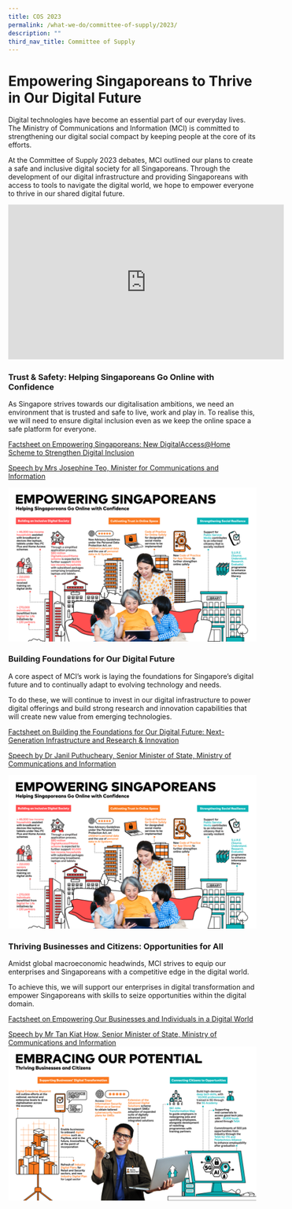 ```yaml
---
title: COS 2023
permalink: /what-we-do/committee-of-supply/2023/
description: ""
third_nav_title: Committee of Supply
---
```

# Empowering Singaporeans to Thrive in Our Digital Future

Digital technologies have become an essential part of our everyday lives. The Ministry of Communications and Information (MCI) is committed to strengthening our digital social compact by keeping people at the core of its efforts.

At the Committee of Supply 2023 debates, MCI outlined our plans to create a safe and inclusive digital society for all Singaporeans. Through the development of our digital infrastructure and providing Singaporeans with access to tools to navigate the digital world, we hope to empower everyone to thrive in our shared digital future.

<iframe allowfullscreen="" allow="accelerometer; autoplay; clipboard-write; encrypted-media; gyroscope; picture-in-picture; web-share" frameborder="0" title="YouTube video player" src="https://www.youtube.com/embed/ZSx34s51h88" height="315" width="560"></iframe>

### Trust &amp; Safety: Helping Singaporeans Go Online with Confidence

As Singapore strives towards our digitalisation ambitions, we need an environment that is trusted and safe to live, work and play in. To realise this, we will need to ensure digital inclusion even as we keep the online space a safe platform for everyone.

[Factsheet on&nbsp;Empowering Singaporeans: New DigitalAccess@Home Scheme to Strengthen Digital Inclusion](https://www.mci.gov.sg/pressroom/news-and-stories/pressroom/2023/2/empowering-singaporeans-new-digitalaccessathome-scheme-to-strengthen-digital-inclusion)

[Speech by Mrs Josephine Teo, Minister for Communications and Information](https://www.mci.gov.sg/pressroom/news-and-stories/pressroom/2023/2/speech-by-mrs-josephine-teo-minister-of-communications-and-information-at-the-ministry-of-communications-and-information-committee-of-supply-debate-on-28-february-2023)

![](/images/COS2023/empowering%20singaporeans.png)

### Building Foundations for Our Digital Future

A core aspect of MCI’s work is laying the foundations for Singapore’s digital future and to continually adapt to evolving technology and needs.

To do these, we will continue to invest in our digital infrastructure to power digital offerings and build strong research and innovation capabilities that will create new value from emerging technologies.

[Factsheet on&nbsp;Building the Foundations for Our Digital Future: Next-Generation Infrastructure and Research &amp; Innovation](https://www.mci.gov.sg/pressroom/news-and-stories/pressroom/2023/2/building-the-foundations-for-our-digital-future)

[Speech by Dr Janil Puthucheary, Senior Minister of State, Ministry of Communications and Information](https://www.mci.gov.sg/pressroom/news-and-stories/pressroom/2023/2/speech-by-dr-janil-puthucheary-senior-minister-of-state-ministry-of-communications-and-information-at-the-ministry-of-communications-and-information-committee-of-supply-debate-on-28-february-2023)

![](/images/COS2023/empowering%20singaporeans.png)
### Thriving Businesses and Citizens: Opportunities for All

Amidst global macroeconomic headwinds, MCI strives to equip our enterprises and Singaporeans with a competitive edge in the digital world.&nbsp;

To achieve this, we will support our enterprises in digital transformation and empower Singaporeans with skills to seize opportunities within the digital domain.&nbsp;

[Factsheet on&nbsp;Empowering Our Businesses and Individuals in a Digital World](https://www.mci.gov.sg/pressroom/news-and-stories/pressroom/2023/2/empowering-our-businesses-and-individuals-in-a-digital-world)

[](https://www.mci.gov.sg/pressroom/news-and-stories/pressroom/2023/2/empowering-our-businesses-and-individuals-in-a-digital-world)[Speech by Mr Tan Kiat How, Senior Minister of State, Ministry of Communications and Information](https://www.mci.gov.sg/pressroom/news-and-stories/pressroom/2023/2/speech-by-mr-tan-kiat-how-senior-minister-of-state-ministry-of-communications-and-information-at-the-ministry-of-communications-and-information-committee-of-supply-debate-on-28-february-2023)
![](/images/COS2023/embracing%20our%20potential.png)